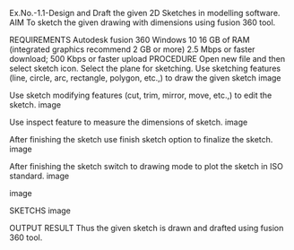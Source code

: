 Ex.No.-1.1-Design and Draft the given 2D Sketches in modelling software.
AIM
To sketch the given drawing with dimensions using fusion 360 tool.

REQUIREMENTS
Autodesk fusion 360
Windows 10
16 GB of RAM (integrated graphics recommend 2 GB or more)
2.5 Mbps or faster download; 500 Kbps or faster upload
PROCEDURE
Open new file and then select sketch icon.
Select the plane for sketching.
Use sketching features (line, circle, arc, rectangle, polygon, etc.,) to draw the given sketch
image

Use sketch modifying features (cut, trim, mirror, move, etc.,) to edit the sketch.
image

Use inspect feature to measure the dimensions of sketch.
image

After finishing the sketch use finish sketch option to finalize the sketch.
image

After finishing the sketch switch to drawing mode to plot the sketch in ISO standard.
image

image

SKETCHS
image

OUTPUT
RESULT
Thus the given sketch is drawn and drafted using fusion 360 tool.
